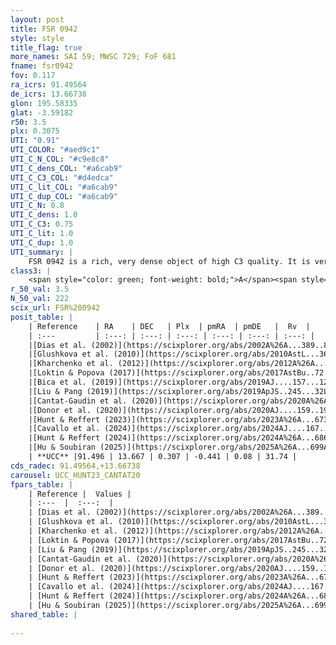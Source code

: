 ```yaml
---
layout: post
title: FSR 0942
style: style
title_flag: true
more_names: SAI 59; MWSC 729; FoF 681
fname: fsr0942
fov: 0.117
ra_icrs: 91.49564
de_icrs: 13.66738
glon: 195.58335
glat: -3.59182
r50: 3.5
plx: 0.3075
UTI: "0.91"
UTI_COLOR: "#aed9c1"
UTI_C_N_COL: "#c9e8c8"
UTI_C_dens_COL: "#a6cab9"
UTI_C_C3_COL: "#d4edca"
UTI_C_lit_COL: "#a6cab9"
UTI_C_dup_COL: "#a6cab9"
UTI_C_N: 0.8
UTI_C_dens: 1.0
UTI_C_C3: 0.75
UTI_C_lit: 1.0
UTI_C_dup: 1.0
UTI_summary: |
    FSR 0942 is a rich, very dense object of high C3 quality. It is very well-studied in the literature.
class3: |
    <span style="color: green; font-weight: bold;">A</span><span style="color: #FFC300; font-weight: bold;">B</span>
r_50_val: 3.5
N_50_val: 222
scix_url: FSR%200942
posit_table: |
    | Reference    | RA    | DEC   | Plx  | pmRA  | pmDE   |  Rv  |
    | :---         | :---: | :---: | :---: | :---: | :---: | :---: |
    |[Dias et al. (2002)](https://scixplorer.org/abs/2002A%26A...389..871D) | 91.496 | 13.664 | -- | -3.92 | -2.28 | -- |
    |[Glushkova et al. (2010)](https://scixplorer.org/abs/2010AstL...36...75G) | 91.497 | 13.664 | -- | -- | -- | -- |
    |[Kharchenko et al. (2012)](https://scixplorer.org/abs/2012A%26A...543A.156K) | 91.496 | 13.66 | -- | -0.98 | -1.77 | -- |
    |[Loktin & Popova (2017)](https://scixplorer.org/abs/2017AstBu..72..257L) | 91.5 | 13.659 | -- | -0.434 | -0.506 | -- |
    |[Bica et al. (2019)](https://scixplorer.org/abs/2019AJ....157...12B) | 91.51 | 13.668 | -- | -- | -- | -- |
    |[Liu & Pang (2019)](https://scixplorer.org/abs/2019ApJS..245...32L) | 91.493 | 13.675 | 0.3 | -0.346 | 0.084 | -- |
    |[Cantat-Gaudin et al. (2020)](https://scixplorer.org/abs/2020A%26A...640A...1C) | 91.487 | 13.667 | 0.277 | -0.412 | 0.092 | -- |
    |[Donor et al. (2020)](https://scixplorer.org/abs/2020AJ....159..199D) | 91.496 | 13.66 | -- | -0.46 | 0.22 | 29.3 |
    |[Hunt & Reffert (2023)](https://scixplorer.org/abs/2023A%26A...673A.114H) | 91.506 | 13.67 | 0.311 | -0.428 | 0.078 | 44.572 |
    |[Cavallo et al. (2024)](https://scixplorer.org/abs/2024AJ....167...12C) | 91.482 | 13.661 | 0.314 | -- | -- | -- |
    |[Hunt & Reffert (2024)](https://scixplorer.org/abs/2024A%26A...686A..42H) | 91.506 | 13.67 | 0.311 | -0.428 | 0.078 | 44.572 |
    |[Hu & Soubiran (2025)](https://scixplorer.org/abs/2025A%26A...699A.246H) | 91.482 | 13.661 | -- | -- | -- | -- |
    | **UCC** |91.496 | 13.667 | 0.307 | -0.441 | 0.08 | 31.74 | 
cds_radec: 91.49564,+13.66738
carousel: UCC_HUNT23_CANTAT20
fpars_table: |
    | Reference |  Values |
    | :---  |  :---:  |
    | [Dias et al. (2002)](https://scixplorer.org/abs/2002A%26A...389..871D) | `E(B-V)=0.59, Dist=2000.0, Age=9.0, [Fe/H]=-0.29` |
    | [Glushkova et al. (2010)](https://scixplorer.org/abs/2010AstL...36...75G) | `E(B-V)=0.59, Dm=11.51, Age=9.0` |
    | [Kharchenko et al. (2012)](https://scixplorer.org/abs/2012A%26A...543A.156K) | `e_bv=0.645, distance=2082, log_age=9.0` |
    | [Loktin & Popova (2017)](https://scixplorer.org/abs/2017AstBu..72..257L) | `E(B-V)=0.603, Dmod=12.787, logt=8.5` |
    | [Liu & Pang (2019)](https://scixplorer.org/abs/2019ApJS..245...32L) | `Age=1.1, Z=0.5` |
    | [Cantat-Gaudin et al. (2020)](https://scixplorer.org/abs/2020A%26A...640A...1C) | `AVNN=1.73, DMNN=12.66, AgeNN=8.86` |
    | [Donor et al. (2020)](https://scixplorer.org/abs/2020AJ....159..199D) | `Fe/H=-0.28` |
    | [Hunt & Reffert (2023)](https://scixplorer.org/abs/2023A%26A...673A.114H) | `AV50=2.06, diffAV50=2.221, MOD50=12.31, logAge50=8.759` |
    | [Cavallo et al. (2024)](https://scixplorer.org/abs/2024AJ....167...12C) | `AV50=2.51, dMod50=12.5, logAge50=8.7, [Fe/H]50=0.31` |
    | [Hunt & Reffert (2024)](https://scixplorer.org/abs/2024A%26A...686A..42H) | `MassJ=1352.08` |
    | [Hu & Soubiran (2025)](https://scixplorer.org/abs/2025A%26A...699A.246H) | `MA22=-0.23, MA23f=-0.39, MA23g=-0.29, MZ23=-0.48, MK24=-0.34, MF24=-0.42` |
shared_table: |
    
---
```

